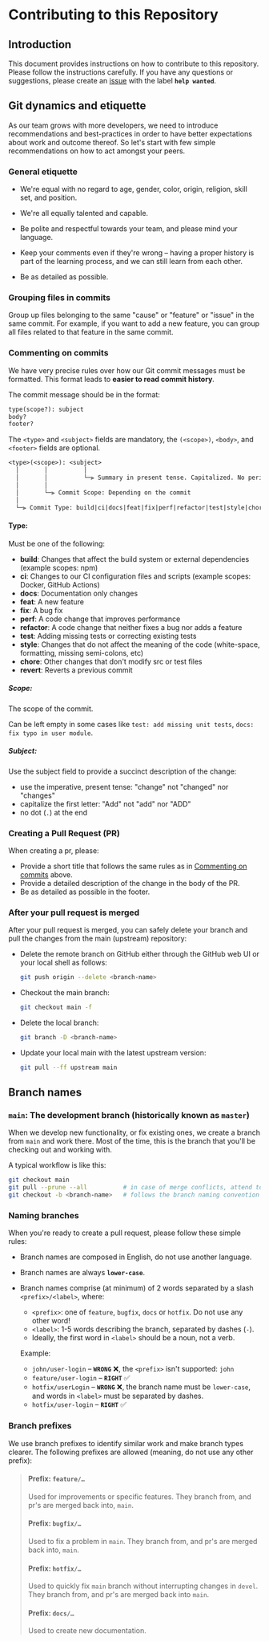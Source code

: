 # Contributing to this Repository

## Introduction

This document provides instructions on how to contribute to this repository. Please follow the instructions carefully. If you have any questions or suggestions, please create an [issue](https://github.com/tenant-sphere5/TenantSphere-server/issues/new) with the label **`help wanted`**.

## Git dynamics and etiquette

As our team grows with more developers, we need to introduce recommendations and best-practices in order to have better expectations about work and outcome thereof. So let's start with few simple recommendations on how to act amongst your peers.

### General etiquette

- We're equal with no regard to age, gender, color, origin, religion, skill set, and position.

- We're all equally talented and capable.

- Be polite and respectful towards your team, and please mind your language.

- Keep your comments even if they're wrong – having a proper history is part of the learning process, and we can still learn from each other.

- Be as detailed as possible.

### Grouping files in commits

Group up files belonging to the same "cause" or "feature" or "issue" in the same commit. For example, if you want to add a new feature, you can group all files related to that feature in the same commit.

### Commenting on commits

We have very precise rules over how our Git commit messages must be formatted. This format leads to **easier to read commit history**.

The commit message should be in the format:

```txt
type(scope?): subject
body?
footer?
```

The `<type>` and `<subject>` fields are mandatory, the `(<scope>)`, `<body>`, and `<footer>` fields are optional.

```txt
<type>(<scope>): <subject>
  │       │          │
  │       │          └─⫸ Summary in present tense. Capitalized. No period at the end.
  │       │
  │       └─⫸ Commit Scope: Depending on the commit
  │
  └─⫸ Commit Type: build|ci|docs|feat|fix|perf|refactor|test|style|chore|revert
```

#### **Type:**

Must be one of the following:

- **build**: Changes that affect the build system or external dependencies (example scopes: npm)
- **ci**: Changes to our CI configuration files and scripts (example scopes: Docker, GitHub Actions)
- **docs**: Documentation only changes
- **feat**: A new feature
- **fix**: A bug fix
- **perf**: A code change that improves performance
- **refactor**: A code change that neither fixes a bug nor adds a feature
- **test**: Adding missing tests or correcting existing tests
- **style**: Changes that do not affect the meaning of the code (white-space, formatting, missing semi-colons, etc)
- **chore**: Other changes that don't modify src or test files
- **revert**: Reverts a previous commit

##### **Scope:**

The scope of the commit.

Can be left empty in some cases like `test: add missing unit tests`, `docs: fix typo in user module`.

##### **Subject:**

Use the subject field to provide a succinct description of the change:

- use the imperative, present tense: "change" not "changed" nor "changes"
- capitalize the first letter: "Add" not "add" nor "ADD"
- no dot (`.`) at the end

### Creating a Pull Request (PR)

When creating a pr, please:

- Provide a short title that follows the same rules as in [Commenting on commits](CONTRIBUTING.md#commenting-on-commits) above.
- Provide a detailed description of the change in the body of the PR.
- Be as detailed as possible in the footer.

### After your pull request is merged

After your pull request is merged, you can safely delete your branch and pull the changes from the main (upstream) repository:

- Delete the remote branch on GitHub either through the GitHub web UI or your local shell as follows:

    ```bash
    git push origin --delete <branch-name>
    ```

- Checkout the main branch:

    ```bash
    git checkout main -f
    ```

- Delete the local branch:

    ```bash
    git branch -D <branch-name>
    ```

- Update your local main with the latest upstream version:

    ```bash
    git pull --ff upstream main
    ```

## Branch names

### `main`: The development branch (historically known as `master`)

When we develop new functionality, or fix existing ones, we create a branch from `main` and work there. Most of the time, this is the branch that you'll be checking out and working with.

A typical workflow is like this:

```bash
git checkout main
git pull --prune --all          # in case of merge conflicts, attend to them and then rerun.
git checkout -b <branch-name>   # follows the branch naming convention described below.
```

### Naming branches

When you're ready to create a pull request, please follow these simple rules:

- Branch names are composed in English, do not use another language.
- Branch names are always **`lower-case`**.
- Branch names comprise (at minimum) of 2 words separated by a slash `<prefix>/<label>`, where:

    - `<prefix>`: one of `feature`, `bugfix`, `docs` or `hotfix`. Do not use any other word!
    - `<label>`:  1-5 words describing the branch, separated by dashes (`-`).
    - Ideally, the first word in `<label>` should be a noun, not a verb.

    Example:

    - `john/user-login` – **`WRONG`** ❌, the `<prefix>` isn't supported: `john`
    - `feature/user-login` – **`RIGHT`** ✅
    - `hotfix/userLogin` – **`WRONG`** ❌, the branch name must be `lower-case`, and words in `<label>` must be separated by dashes.
    - `hotfix/user-login` – **`RIGHT`** ✅

### Branch prefixes

We use branch prefixes to identify similar work and make branch types clearer. The following prefixes are allowed (meaning, do not use any other prefix):

> #### Prefix: `feature/…`
>
> Used for improvements or specific features.
> They branch from, and pr's are merged back into, `main`.
>
> #### Prefix: `bugfix/…`
>
> Used to fix a problem in `main`.
> They branch from, and pr's are merged back into, `main`.
>
> #### Prefix: `hotfix/…`
>
> Used to quickly fix `main` branch without interrupting changes in `devel`.
> They branch from, and pr's are merged back into `main`.
>
> #### Prefix: `docs/…`
>
> Used to create new documentation.

